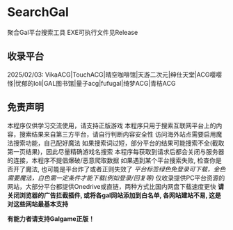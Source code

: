 # SearchGal
聚合Gal平台搜索工具
EXE可执行文件见Release

## 收录平台
2025/02/03:
VikaACG|TouchACG|晴空咖啡馆|天游二次元|绅仕天堂|ACG嘤嘤怪|忧郁的loli|GAL图书馆|量子acg|fufugal|绮梦ACG|青桔ACG

## 免责声明
本程序仅供学习交流使用，请支持正版游戏
本程序只用于搜索互联网平台上的内容，搜索结果来自第三方平台，请自行判断内容安全性
访问海外站点需要启用魔法搜索功能，自己配好魔法
如果搜索词过短，部分平台的结果可能搜索不全(截取第一页结果)，因此尽量精确游戏名搜索
本程序每获取到请求后都会关闭与服务器的连接，本程序不提倡爆破/恶意爬取数据
如果遇到某个平台搜索失败, 检查你是否开了魔法, 也可能是平台炸了或者正则失效了
*平台标签绿色免登录可下载，金色需要魔法，白色需一定条件才能下载(例如登录/回复等)*
仅收录提供PC平台资源的网站，大部分平台都提供Onedrive或直链，两种方式比国内网盘下载速度更快
**请关闭浏览器的广告拦截插件, 或将各gal网站添加到白名单, 各网站建站不易, 这是对这些网站最基本支持**

**有能力者请支持Galgame正版！**
